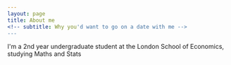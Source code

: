 ```yaml
---
layout: page
title: About me
<!-- subtitle: Why you'd want to go on a date with me -->
---
```


I'm a 2nd year undergraduate student at the London School of Economics, studying Maths and Stats
